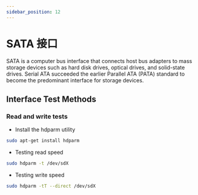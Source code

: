 ```yaml
---
sidebar_position: 12
---
```


# SATA 接口

SATA is a computer bus interface that connects host bus adapters to mass storage devices such as hard disk drives, optical drives, and solid-state drives. Serial ATA succeeded the earlier Parallel ATA (PATA) standard to become the predominant interface for storage devices.

## Interface Test Methods

### Read and write tests

- Install the hdparm utility

```bash
sudo apt-get install hdparm
```

- Testing read speed

```bash
sudo hdparm -t /dev/sdX
```

- Testing write speed

```bash
sudo hdparm -tT --direct /dev/sdX
```
